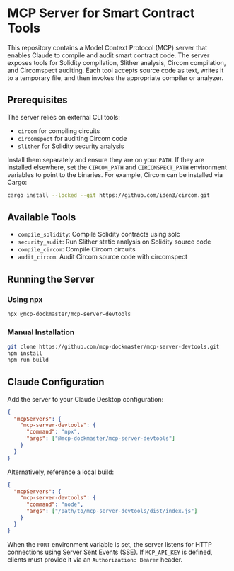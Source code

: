 # MCP Server for Smart Contract Tools

This repository contains a Model Context Protocol (MCP) server that enables Claude to compile and audit smart contract code. The server exposes tools for Solidity compilation, Slither analysis, Circom compilation, and Circomspect auditing. Each tool accepts source code as text, writes it to a temporary file, and then invokes the appropriate compiler or analyzer.

## Prerequisites

The server relies on external CLI tools:

- `circom` for compiling circuits
- `circomspect` for auditing Circom code
- `slither` for Solidity security analysis

Install them separately and ensure they are on your `PATH`. If they are installed elsewhere, set the `CIRCOM_PATH` and `CIRCOMSPECT_PATH` environment variables to point to the binaries. For example, Circom can be installed via Cargo:

```bash
cargo install --locked --git https://github.com/iden3/circom.git
```

## Available Tools

- `compile_solidity`: Compile Solidity contracts using solc
- `security_audit`: Run Slither static analysis on Solidity source code
- `compile_circom`: Compile Circom circuits
- `audit_circom`: Audit Circom source code with circomspect

## Running the Server

### Using npx
```bash
npx @mcp-dockmaster/mcp-server-devtools
```

### Manual Installation
```bash
git clone https://github.com/mcp-dockmaster/mcp-server-devtools.git
npm install
npm run build
```

## Claude Configuration
Add the server to your Claude Desktop configuration:
```json
{
  "mcpServers": {
    "mcp-server-devtools": {
      "command": "npx",
      "args": ["@mcp-dockmaster/mcp-server-devtools"]
    }
  }
}
```
Alternatively, reference a local build:
```json
{
  "mcpServers": {
    "mcp-server-devtools": {
      "command": "node",
      "args": ["/path/to/mcp-server-devtools/dist/index.js"]
    }
  }
}
```

When the `PORT` environment variable is set, the server listens for HTTP connections using Server Sent Events (SSE). If `MCP_API_KEY` is defined, clients must provide it via an `Authorization: Bearer` header.
